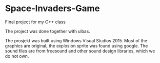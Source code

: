# Space-Invaders-Game
Final project for my C++ class

The project was done together with ulbas.

The prosjekt was built using Windows Visual Studios 2015. Most of the graphics are original, the explosion sprite was found using google.
The sound files are from freesound and other sound design libraries, which we do not own. 
